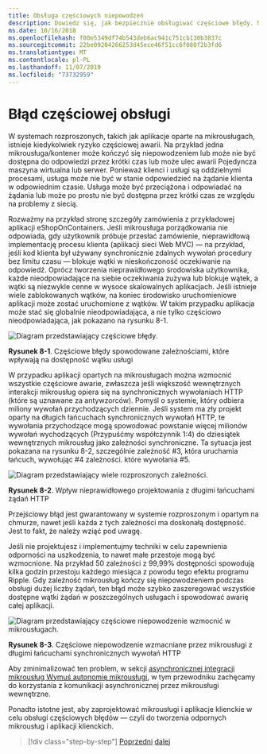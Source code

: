 ```yaml
---
title: Obsługa częściowych niepowodzeń
description: Dowiedz się, jak bezpiecznie obsługiwać częściowe błędy. Mikrousługa może nie być w pełni funkcjonalna, ale nadal może być w stanie wykonać kilka przydatnych zadań.
ms.date: 10/16/2018
ms.openlocfilehash: f00e5349df74b543deb6ac941c751cb130b3837c
ms.sourcegitcommit: 22be09204266253d45ece46f51cc6f080f2b3fd6
ms.translationtype: MT
ms.contentlocale: pl-PL
ms.lasthandoff: 11/07/2019
ms.locfileid: "73732959"
---
```

# <a name="handle-partial-failure"></a>Błąd częściowej obsługi

W systemach rozproszonych, takich jak aplikacje oparte na mikrousługach, istnieje kiedykolwiek ryzyko częściowej awarii. Na przykład jedna mikrousługa/kontener może kończyć się niepowodzeniem lub może nie być dostępna do odpowiedzi przez krótki czas lub może ulec awarii Pojedyncza maszyna wirtualna lub serwer. Ponieważ klienci i usługi są oddzielnymi procesami, usługa może nie być w stanie odpowiedzieć na żądanie klienta w odpowiednim czasie. Usługa może być przeciążona i odpowiadać na żądania lub może po prostu nie być dostępna przez krótki czas ze względu na problemy z siecią.

Rozważmy na przykład stronę szczegóły zamówienia z przykładowej aplikacji eShopOnContainers. Jeśli mikrousługa porządkowania nie odpowiada, gdy użytkownik próbuje przesłać zamówienie, nieprawidłową implementację procesu klienta (aplikacji sieci Web MVC) — na przykład, jeśli kod klienta był używany synchronicznie zdalnych wywołań procedury bez limitu czasu — blokuje wątki w nieskończoność oczekiwanie na odpowiedź. Oprócz tworzenia nieprawidłowego środowiska użytkownika, każde nieodpowiadające na siebie oczekiwania zużywa lub blokuje wątek, a wątki są niezwykle cenne w wysoce skalowalnych aplikacjach. Jeśli istnieje wiele zablokowanych wątków, na koniec środowisko uruchomieniowe aplikacji może zostać uruchomione z wątków. W takim przypadku aplikacja może stać się globalnie nieodpowiadająca, a nie tylko częściowo nieodpowiadająca, jak pokazano na rysunku 8-1.

![Diagram przedstawiający częściowe błędy.](./media/handle-partial-failure/partial-failures-diagram.png)

**Rysunek 8-1**. Częściowe błędy spowodowane zależnościami, które wpływają na dostępność wątku usługi

W przypadku aplikacji opartych na mikrousługach można wzmocnić wszystkie częściowe awarie, zwłaszcza jeśli większość wewnętrznych interakcji mikrousług opiera się na synchronicznych wywołaniach HTTP (które są uznawane za antywzorców). Pomyśl o systemie, który odbiera miliony wywołań przychodzących dziennie. Jeśli system ma zły projekt oparty na długich łańcuchach synchronicznych wywołań HTTP, te wywołania przychodzące mogą spowodować powstanie więcej milionów wywołań wychodzących (Przypuśćmy współczynnik 1:4) do dziesiątek wewnętrznych mikrousług jako zależności synchroniczne. Ta sytuacja jest pokazana na rysunku 8-2, szczególnie zależność \#3, która uruchamia łańcuch, wywołując #4 zależności. które wywołania #5.

![Diagram przedstawiający wiele rozproszonych zależności.](./media/handle-partial-failure/multiple-distributed-dependencies.png)

**Rysunek 8-2**. Wpływ nieprawidłowego projektowania z długimi łańcuchami żądań HTTP

Przejściowy błąd jest gwarantowany w systemie rozproszonym i opartym na chmurze, nawet jeśli każda z tych zależności ma doskonałą dostępność. Jest to fakt, że należy wziąć pod uwagę.

Jeśli nie projektujesz i implementujmy techniki w celu zapewnienia odporności na uszkodzenia, to nawet małe przestoje mogą być wzmocnione. Na przykład 50 zależności z 99,99% dostępności spowodują kilka godzin przestoju każdego miesiąca z powodu tego efektu programu Ripple. Gdy zależność mikrousług kończy się niepowodzeniem podczas obsługi dużej liczby żądań, ten błąd może szybko zaszeregować wszystkie dostępne wątki żądań w poszczególnych usługach i spowodować awarię całej aplikacji.

![Diagram przedstawiający częściowe niepowodzenie wzmocnić w mikrousługach.](./media/handle-partial-failure/partial-failure-amplified-microservices.png)

**Rysunek 8-3**. Częściowe niepowodzenie wzmacniane przez mikrousługi z długimi łańcuchami synchronicznych wywołań HTTP

Aby zminimalizować ten problem, w sekcji [asynchronicznej integracji mikrousług Wymuś autonomię mikrousługi](../architect-microservice-container-applications/communication-in-microservice-architecture.md#asynchronous-microservice-integration-enforces-microservices-autonomy), w tym przewodniku zachęcamy do korzystania z komunikacji asynchronicznej przez mikrousługi wewnętrzne.

Ponadto istotne jest, aby zaprojektować mikrousługi i aplikacje klienckie w celu obsługi częściowych błędów — czyli do tworzenia odpornych mikrousług i aplikacji klienckich.

>[!div class="step-by-step"]
>[Poprzedni](index.md)
>[dalej](partial-failure-strategies.md)
